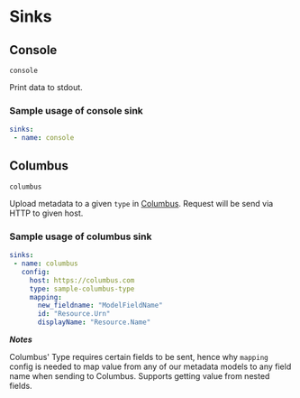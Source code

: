 # Sinks

## Console

`console`

Print data to stdout.

### Sample usage of console sink

```yaml
sinks:
 - name: console
```

## Columbus

`columbus`

Upload metadata to a given `type` in [Columbus](https://github.com/odpf/meteor/tree/cb12c3ecf8904cf3f4ce365ca8981ccd132f35d0/docs/reference/github.com/odpf/columbus/README.md). Request will be send via HTTP to given host.

### Sample usage of columbus sink

```yaml
sinks:
 - name: columbus
   config:
     host: https://columbus.com
     type: sample-columbus-type
     mapping:
       new_fieldname: "ModelFieldName"
       id: "Resource.Urn"
       displayName: "Resource.Name"
```

_**Notes**_

Columbus' Type requires certain fields to be sent, hence why `mapping` config is needed to map value from any of our metadata models to any field name when sending to Columbus. Supports getting value from nested fields.
